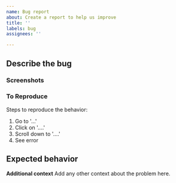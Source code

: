 ```yaml
---
name: Bug report
about: Create a report to help us improve
title: ''
labels: bug
assignees: ''

---
```


## Describe the bug

<!-- A clear and concise description of what the bug is. -->

### Screenshots <optional>

<!-- If applicable, add screenshots to help explain your problem. -->


### To Reproduce

Steps to reproduce the behavior:
1. Go to '...'
2. Click on '....'
3. Scroll down to '....'
4. See error

## Expected behavior

<!-- A clear and concise description of what you expected to happen. -->

**Additional context**
Add any other context about the problem here.
